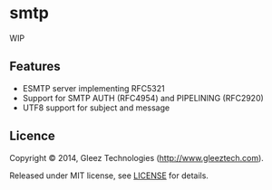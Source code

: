# smtp

WIP

## Features

* ESMTP server implementing RFC5321
* Support for SMTP AUTH (RFC4954) and PIPELINING (RFC2920)
* UTF8 support for subject and message

## Licence

Copyright ©‎ 2014, Gleez Technologies (http://www.gleeztech.com).

Released under MIT license, see [LICENSE](license) for details.


